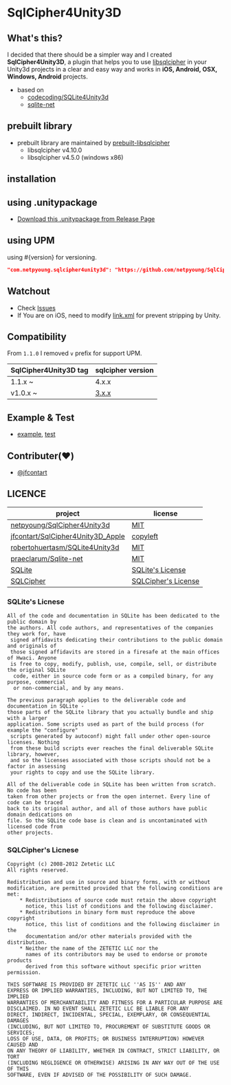 # SqlCipher4Unity3D

## What's this?

 I decided that there should be a simpler way and I created **SqlCipher4Unity3D**, a plugin that helps you to use [libsqlcipher](https://github.com/sqlcipher/sqlcipher/) in your Unity3d projects in a clear and easy way and works in **iOS, Android, OSX, Windows, Android** projects.

- based on
  - [codecoding/SQLite4Unity3d](https://github.com/codecoding/SQLite4Unity3d)
  - [sqlite-net](https://github.com/praeclarum/sqlite-net)

## prebuilt library

- prebuilt library are maintained by [prebuilt-libsqlcipher](https://github.com/netpyoung/prebuilt-libsqlcipher)
  - libsqlcipher v4.10.0
  - libsqlcipher v4.5.0 (windows x86)

## installation

## using .unitypackage

- [Download this .unitypackage from Release Page](https://github.com/netpyoung/SqlCipher4Unity3D/releases)

## using UPM

using #{version} for versioning.

``` json
"com.netpyoung.sqlcipher4unity3d": "https://github.com/netpyoung/SqlCipher4Unity3D.git?path=SqlCipher4Unity3D/Assets/SqlCipher4Unity3D#1.3.2"
```

## Watchout

- Check [Issues](https://github.com/netpyoung/SqlCipher4Unity3D/issues)
- If You are on iOS, need to modify [link.xml](https://docs.unity3d.com/Manual/iphone-playerSizeOptimization.html) for prevent stripping by Unity.

## Compatibility

From `1.1.0` I removed `v` prefix for support UPM.

| SqlCipher4Unity3D tag | sqlcipher version                                                                                               |
| --------------------- | --------------------------------------------------------------------------------------------------------------- |
| 1.1.x ~               | 4.x.x                                                                                                           |
| v1.0.x ~              | [3.x.x](https://github.com/netpyoung/SqlCipher4Unity3D/blob/2c642b3f0387dadfb4a145cb7236e99c9109fb94/README.md) |

## Example & Test

- [example](./SqlCipher4Unity3D/Assets/example/), [test](./SqlCipher4Unity3D/Assets/test/)

## Contributer(❤️)

- [@jfcontart](https://github.com/jfcontart)

## LICENCE

| project                                                                                   | license                                                                 |
| ----------------------------------------------------------------------------------------- | ----------------------------------------------------------------------- |
| [netpyoung/SqlCipher4Unity3d](./)                                                         | [MIT](./LICENSE)                                                        |
| [jfcontart/SqlCipher4Unity3D_Apple](https://github.com/jfcontart/SqlCipher4Unity3D_Apple) | [copyleft](https://github.com/jfcontart/SqlCipher4Unity3D_Apple)        |
| [robertohuertasm/SQLite4Unity3d](https://github.com/robertohuertasm/SQLite4Unity3d)       | [MIT](https://github.com/codecoding/SQLite4Unity3d/blob/master/LICENSE) |
| [praeclarum/Sqlite-net](https://github.com/praeclarum/sqlite-net)                         | [MIT](https://github.com/praeclarum/sqlite-net/blob/master/LICENSE.txt) |
| [SQLite](sqlite370_banner.gif)                                                            | [SQLite's License](https://sqlite.org/copyright.html)                   |
| [SQLCipher](https://www.zetetic.net/sqlcipher/)                                           | [SQLCipher's License](https://www.zetetic.net/sqlcipher/license/)       |

### SQLite's Licnese

``` license
All of the code and documentation in SQLite has been dedicated to the public domain by 
the authors. All code authors, and representatives of the companies they work for, have
 signed affidavits dedicating their contributions to the public domain and originals of 
 those signed affidavits are stored in a firesafe at the main offices of Hwaci. Anyone 
 is free to copy, modify, publish, use, compile, sell, or distribute the original SQLite
  code, either in source code form or as a compiled binary, for any purpose, commercial 
  or non-commercial, and by any means.

The previous paragraph applies to the deliverable code and documentation in SQLite - 
those parts of the SQLite library that you actually bundle and ship with a larger 
application. Some scripts used as part of the build process (for example the "configure"
 scripts generated by autoconf) might fall under other open-source licenses. Nothing 
 from these build scripts ever reaches the final deliverable SQLite library, however, 
 and so the licenses associated with those scripts should not be a factor in assessing 
 your rights to copy and use the SQLite library.

All of the deliverable code in SQLite has been written from scratch. No code has been 
taken from other projects or from the open internet. Every line of code can be traced 
back to its original author, and all of those authors have public domain dedications on 
file. So the SQLite code base is clean and is uncontaminated with licensed code from 
other projects.
```

### SQLCipher's Licnese

``` license
Copyright (c) 2008-2012 Zetetic LLC
All rights reserved.

Redistribution and use in source and binary forms, with or without
modification, are permitted provided that the following conditions are met:
    * Redistributions of source code must retain the above copyright
      notice, this list of conditions and the following disclaimer.
    * Redistributions in binary form must reproduce the above copyright
      notice, this list of conditions and the following disclaimer in the
      documentation and/or other materials provided with the distribution.
    * Neither the name of the ZETETIC LLC nor the
      names of its contributors may be used to endorse or promote products
      derived from this software without specific prior written permission.

THIS SOFTWARE IS PROVIDED BY ZETETIC LLC ''AS IS'' AND ANY
EXPRESS OR IMPLIED WARRANTIES, INCLUDING, BUT NOT LIMITED TO, THE IMPLIED
WARRANTIES OF MERCHANTABILITY AND FITNESS FOR A PARTICULAR PURPOSE ARE
DISCLAIMED. IN NO EVENT SHALL ZETETIC LLC BE LIABLE FOR ANY
DIRECT, INDIRECT, INCIDENTAL, SPECIAL, EXEMPLARY, OR CONSEQUENTIAL DAMAGES
(INCLUDING, BUT NOT LIMITED TO, PROCUREMENT OF SUBSTITUTE GOODS OR SERVICES;
LOSS OF USE, DATA, OR PROFITS; OR BUSINESS INTERRUPTION) HOWEVER CAUSED AND
ON ANY THEORY OF LIABILITY, WHETHER IN CONTRACT, STRICT LIABILITY, OR TORT
(INCLUDING NEGLIGENCE OR OTHERWISE) ARISING IN ANY WAY OUT OF THE USE OF THIS
SOFTWARE, EVEN IF ADVISED OF THE POSSIBILITY OF SUCH DAMAGE.
```
